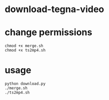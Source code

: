 # download-tegna-video

# change permissions
```
chmod +x merge.sh
chmod +x ts2mp4.sh
```

# usage
```
python download.py
./merge.sh
./ts2mp4.sh
```
